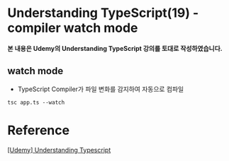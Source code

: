 # Understanding TypeScript(19) - compiler watch mode

**본 내용은 Udemy의 Understanding TypeScript 강의를 토대로 작성하였습니다.**



## watch mode

* TypeScript Compiler가 파일 변화를 감지하여 자동으로 컴파일

```shell
tsc app.ts --watch
```




# Reference

[[Udemy] Understanding Typescript](https://www.udemy.com/course/understanding-typescript/)

